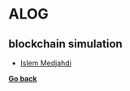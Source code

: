 # ALOG
## blockchain simulation
- [Islem Medjahdi](./blockchain%20simulation/Islem%20Medjahdi/README.md)

**[Go back](../2CS-SIL.md)**
